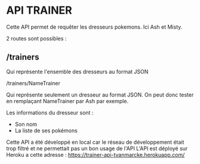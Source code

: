 API TRAINER
===========

Cette API permet de requêter les dresseurs pokemons.
Ici Ash et Misty.

2 routes sont possibles :

/trainers
----------

Qui représente l'ensemble des dresseurs au format JSON

/trainers/NameTrainer

Qui représente seulement un dresseur au format JSON.
On peut donc tester en remplaçant NameTrainer par Ash par exemple.

Les informations du dresseur sont :
- Son nom
- La liste de ses pokémons

Cette API a été développé en local car le réseau de développement était trop filtré et ne permettait pas un bon usage de l'API
L'API est déployé sur Heroku a cette adresse : https://trainer-api-tvanmarcke.herokuapp.com/
